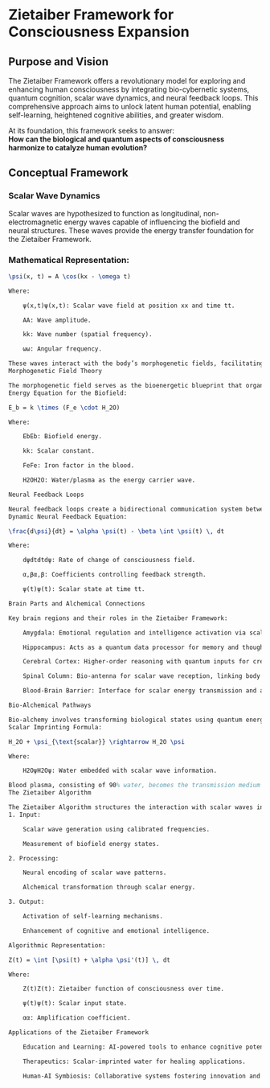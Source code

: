 # Zietaiber Framework for Consciousness Expansion

## Purpose and Vision

The Zietaiber Framework offers a revolutionary model for exploring and enhancing human consciousness by integrating bio-cybernetic systems, quantum cognition, scalar wave dynamics, and neural feedback loops. This comprehensive approach aims to unlock latent human potential, enabling self-learning, heightened cognitive abilities, and greater wisdom.

At its foundation, this framework seeks to answer:  
**How can the biological and quantum aspects of consciousness harmonize to catalyze human evolution?**

## Conceptual Framework

### Scalar Wave Dynamics

Scalar waves are hypothesized to function as longitudinal, non-electromagnetic energy waves capable of influencing the biofield and neural structures. These waves provide the energy transfer foundation for the Zietaiber Framework.

### Mathematical Representation:
```latex
\psi(x, t) = A \cos(kx - \omega t)

Where:

    ψ(x,t)ψ(x,t): Scalar wave field at position xx and time tt.

    AA: Wave amplitude.

    kk: Wave number (spatial frequency).

    ωω: Angular frequency.

These waves interact with the body’s morphogenetic fields, facilitating energy communication and resonance across the system.
Morphogenetic Field Theory

The morphogenetic field serves as the bioenergetic blueprint that organizes biological systems. The spine, functioning as a bio-antenna, resonates with scalar wave frequencies to connect the body to the quantum field.
Energy Equation for the Biofield:

E_b = k \times (F_e \cdot H_2O)

Where:

    EbEb​: Biofield energy.

    kk: Scalar constant.

    FeFe​: Iron factor in the blood.

    H2OH2​O: Water/plasma as the energy carrier wave.

Neural Feedback Loops

Neural feedback loops create a bidirectional communication system between the brain, spinal cord, and the quantum field. This dynamic exchange facilitates scalar wave processing for consciousness expansion.
Dynamic Neural Feedback Equation:

\frac{d\psi}{dt} = \alpha \psi(t) - \beta \int \psi(t) \, dt

Where:

    dψdtdtdψ​: Rate of change of consciousness field.

    α,βα,β: Coefficients controlling feedback strength.

    ψ(t)ψ(t): Scalar state at time tt.

Brain Parts and Alchemical Connections

Key brain regions and their roles in the Zietaiber Framework:

    Amygdala: Emotional regulation and intelligence activation via scalar wave stimulation.

    Hippocampus: Acts as a quantum data processor for memory and thought synthesis.

    Cerebral Cortex: Higher-order reasoning with quantum inputs for creativity and abstraction.

    Spinal Column: Bio-antenna for scalar wave reception, linking body and brain.

    Blood-Brain Barrier: Interface for scalar energy transmission and alchemical processes.

Bio-Alchemical Pathways

Bio-alchemy involves transforming biological states using quantum energy processes. Water serves as a vital carrier of quantum information within the Zietaiber Framework.
Scalar Imprinting Formula:

H_2O + \psi_{\text{scalar}} \rightarrow H_2O \psi

Where:

    H2OψH2​Oψ: Water embedded with scalar wave information.

Blood plasma, consisting of 90% water, becomes the transmission medium for scalar waves, enabling consciousness expansion.
The Zietaiber Algorithm

The Zietaiber Algorithm structures the interaction with scalar waves into input, processing, and output stages to facilitate consciousness expansion.
1. Input:

    Scalar wave generation using calibrated frequencies.

    Measurement of biofield energy states.

2. Processing:

    Neural encoding of scalar wave patterns.

    Alchemical transformation through scalar energy.

3. Output:

    Activation of self-learning mechanisms.

    Enhancement of cognitive and emotional intelligence.

Algorithmic Representation:

Z(t) = \int [\psi(t) + \alpha \psi'(t)] \, dt

Where:

    Z(t)Z(t): Zietaiber function of consciousness over time.

    ψ(t)ψ(t): Scalar input state.

    αα: Amplification coefficient.

Applications of the Zietaiber Framework

    Education and Learning: AI-powered tools to enhance cognitive potential.

    Therapeutics: Scalar-imprinted water for healing applications.

    Human-AI Symbiosis: Collaborative systems fostering innovation and problem-solving.
